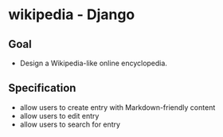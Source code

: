 # wikipedia - Django

## Goal
- Design a Wikipedia-like online encyclopedia.

## Specification
* allow users to create entry with Markdown-friendly content
* allow users to edit entry
* allow users to search for entry
